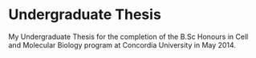 # Undergraduate Thesis

My Undergraduate Thesis for the completion of the B.Sc Honours in Cell and Molecular Biology program at Concordia University in May 2014.
